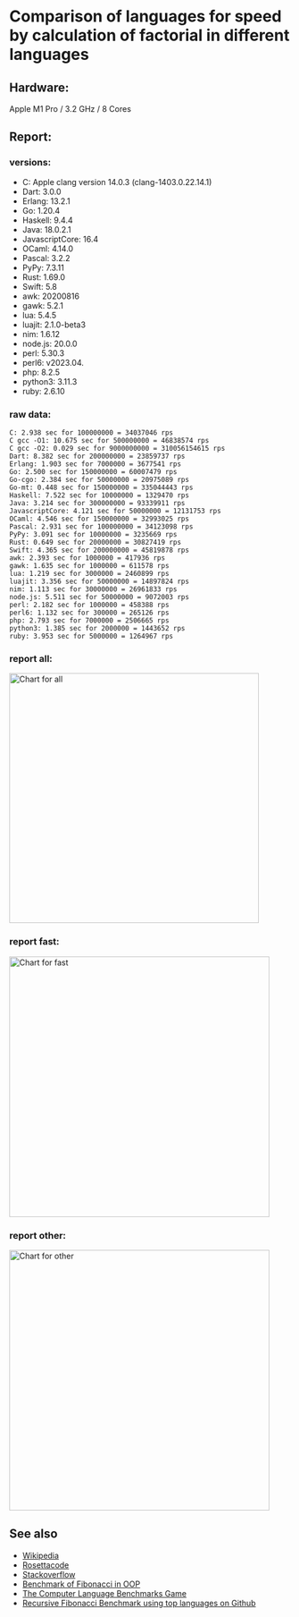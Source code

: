 Comparison of languages for speed by calculation of factorial in different languages
====================================================================================

Hardware:
---------
Apple M1 Pro / 3.2 GHz / 8 Cores


Report:
-------
### versions:

  * C: Apple clang version 14.0.3 (clang-1403.0.22.14.1)
  * Dart: 3.0.0
  * Erlang: 13.2.1
  * Go: 1.20.4
  * Haskell: 9.4.4
  * Java: 18.0.2.1
  * JavascriptCore: 16.4
  * OCaml: 4.14.0
  * Pascal: 3.2.2
  * PyPy: 7.3.11
  * Rust: 1.69.0
  * Swift: 5.8
  * awk: 20200816
  * gawk: 5.2.1
  * lua: 5.4.5
  * luajit: 2.1.0-beta3
  * nim: 1.6.12
  * node.js: 20.0.0
  * perl: 5.30.3
  * perl6:  v2023.04.
  * php: 8.2.5
  * python3: 3.11.3
  * ruby: 2.6.10


### raw data:

    C: 2.938 sec for 100000000 = 34037046 rps
    C gcc -O1: 10.675 sec for 500000000 = 46838574 rps
    C gcc -O2: 0.029 sec for 9000000000 = 310056154615 rps
    Dart: 8.382 sec for 200000000 = 23859737 rps
    Erlang: 1.903 sec for 7000000 = 3677541 rps
    Go: 2.500 sec for 150000000 = 60007479 rps
    Go-cgo: 2.384 sec for 50000000 = 20975089 rps
    Go-mt: 0.448 sec for 150000000 = 335044443 rps
    Haskell: 7.522 sec for 10000000 = 1329470 rps
    Java: 3.214 sec for 300000000 = 93339911 rps
    JavascriptCore: 4.121 sec for 50000000 = 12131753 rps
    OCaml: 4.546 sec for 150000000 = 32993025 rps
    Pascal: 2.931 sec for 100000000 = 34123098 rps
    PyPy: 3.091 sec for 10000000 = 3235669 rps
    Rust: 0.649 sec for 20000000 = 30827419 rps
    Swift: 4.365 sec for 200000000 = 45819878 rps
    awk: 2.393 sec for 1000000 = 417936 rps
    gawk: 1.635 sec for 1000000 = 611578 rps
    lua: 1.219 sec for 3000000 = 2460899 rps
    luajit: 3.356 sec for 50000000 = 14897824 rps
    nim: 1.113 sec for 30000000 = 26961833 rps
    node.js: 5.511 sec for 50000000 = 9072003 rps
    perl: 2.182 sec for 1000000 = 458388 rps
    perl6: 1.132 sec for 300000 = 265126 rps
    php: 2.793 sec for 7000000 = 2506665 rps
    python3: 1.385 sec for 2000000 = 1443652 rps
    ruby: 3.953 sec for 5000000 = 1264967 rps


### report all:

<img alt="Chart for all" width="447" src="https://chart.googleapis.com/chart?cht=bhs&chs=671x447&chd=t%3A335044442%2C93339911%2C60007479%2C46838573%2C45819877%2C34123097%2C34037045%2C32993024%2C30827418%2C26961832%2C23859737%2C20975089%2C14897824%2C12131752%2C9072003%2C3677540%2C3235669%2C2506665%2C2460898%2C1443652%2C1329469%2C1264967%2C611578%2C458388%2C417936&chco=4d89f9&chbh=12&chds=0,335044442.528487&chxt=x,y,r&chxl=1%3A%7Cawk%7Cperl%7Cgawk%7Cruby%7CHaskell%7Cpython3%7Clua%7Cphp%7CPyPy%7CErlang%7Cnode.js%7CJavascriptCore%7Cluajit%7CGo-cgo%7CDart%7Cnim%7CRust%7COCaml%7CC%7CPascal%7CSwift%7CC%20gcc%20-O1%7CGo%7CJava%7CGo-mt%7C2%3A%7C417936%20rps%7C458388%20rps%7C611578%20rps%7C1264967%20rps%7C1329469%20rps%7C1443652%20rps%7C2460898%20rps%7C2506665%20rps%7C3235669%20rps%7C3677540%20rps%7C9072003%20rps%7C12131752%20rps%7C14897824%20rps%7C20975089%20rps%7C23859737%20rps%7C26961832%20rps%7C30827418%20rps%7C32993024%20rps%7C34037045%20rps%7C34123097%20rps%7C45819877%20rps%7C46838573%20rps%7C60007479%20rps%7C93339911%20rps%7C335044442%20rps%7C0%3A%7C0%20%25%7C10%20%25%7C20%20%25%7C30%20%25%7C40%20%25%7C50%20%25%7C60%20%25%7C70%20%25%7C80%20%25%7C90%20%25%7C100%20%25">

### report fast:

<img alt="Chart for fast" width="466" src="https://chart.googleapis.com/chart?cht=bhs&chs=700x277&chd=t%3A335044442%2C93339911%2C60007479%2C46838573%2C45819877%2C34123097%2C34037045%2C32993024%2C30827418%2C26961832%2C23859737%2C20975089%2C14897824%2C12131752%2C9072003&chco=4d89f9&chbh=12&chds=0,335044442.528487&chxt=x,y,r&chxl=1%3A%7Cnode.js%7CJavascriptCore%7Cluajit%7CGo-cgo%7CDart%7Cnim%7CRust%7COCaml%7CC%7CPascal%7CSwift%7CC%20gcc%20-O1%7CGo%7CJava%7CGo-mt%7C2%3A%7C9072003%20rps%7C12131752%20rps%7C14897824%20rps%7C20975089%20rps%7C23859737%20rps%7C26961832%20rps%7C30827418%20rps%7C32993024%20rps%7C34037045%20rps%7C34123097%20rps%7C45819877%20rps%7C46838573%20rps%7C60007479%20rps%7C93339911%20rps%7C335044442%20rps%7C0%3A%7C0%20%25%7C10%20%25%7C20%20%25%7C30%20%25%7C40%20%25%7C50%20%25%7C60%20%25%7C70%20%25%7C80%20%25%7C90%20%25%7C100%20%25">

### report other:

<img alt="Chart for other" width="466" src="https://chart.googleapis.com/chart?cht=bhs&chs=700x192&chd=t%3A3677540%2C3235669%2C2506665%2C2460898%2C1443652%2C1329469%2C1264967%2C611578%2C458388%2C417936&chco=4d89f9&chbh=12&chds=0,3677540.82214787&chxt=x,y,r&chxl=1%3A%7Cawk%7Cperl%7Cgawk%7Cruby%7CHaskell%7Cpython3%7Clua%7Cphp%7CPyPy%7CErlang%7C2%3A%7C417936%20rps%7C458388%20rps%7C611578%20rps%7C1264967%20rps%7C1329469%20rps%7C1443652%20rps%7C2460898%20rps%7C2506665%20rps%7C3235669%20rps%7C3677540%20rps%7C0%3A%7C0%20%25%7C10%20%25%7C20%20%25%7C30%20%25%7C40%20%25%7C50%20%25%7C60%20%25%7C70%20%25%7C80%20%25%7C90%20%25%7C100%20%25">



See also
--------

  * [Wikipedia](http://en.wikipedia.org/wiki/Factorial)
  * [Rosettacode](http://rosettacode.org/wiki/Factorial)
  * [Stackoverflow](http://stackoverflow.com/questions/23930/factorial-algorithms-in-different-languages)
  * [Benchmark of Fibonacci in OOP](https://github.com/Balancer/benchmarks-fib-obj)
  * [The Computer Language Benchmarks Game](http://benchmarksgame.alioth.debian.org)
  * [Recursive Fibonacci Benchmark using top languages on Github](https://github.com/drujensen/fib)
